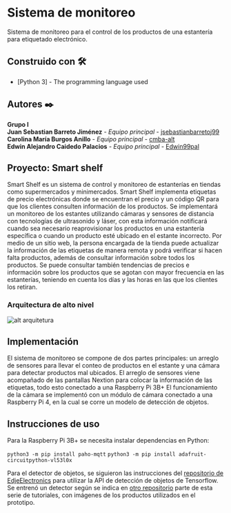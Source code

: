 # Sistema de monitoreo
Sistema de monitoreo para el control de los productos de una estantería para etiquetado electrónico.

## Construido con  🛠️
* [Python 3] - The programming language used

## Autores ✒️
**Grupo I**<br />
**Juan Sebastian Barreto Jiménez** - *Equipo principal* - [jsebastianbarretoj99](https://github.com/jsebastianbarretoj99)<br />
**Carolina María Burgos Anillo** - *Equipo principal* - [cmba-alt ](https://github.com/cmba-alt)<br />
**Edwin Alejandro Caidedo Palacios** - *Equipo principal* - [Edwin99pal](https://github.com/Edwin99pal)<br />

## Proyecto: Smart shelf 
Smart Shelf es un sistema de control y monitoreo de estanterías en tiendas como supermercados y minimercados. Smart Shelf implementa etiquetas de precio electrónicas donde se encuentran el precio y un código QR para que los clientes consulten información de los productos. Se implementará un monitoreo de los estantes utilizando cámaras y sensores de distancia con tecnologías de ultrasonido y láser, con esta información notificará cuando sea necesario reaprovisionar los productos en una estantería específica o cuando un producto esté ubicado en el estante incorrecto. Por medio de un sitio web, la persona encargada de la tienda puede actualizar la información de las etiquetas de manera remota y podrá verificar si hacen falta productos, además de consultar información sobre todos los productos. Se puede consultar también tendencias de precios e información sobre los productos que se agotan con mayor frecuencia en las estanterías, teniendo en cuenta los días y las horas en las que los clientes los retiran.

### Arquitectura de alto nivel
![alt arquitetura](images/highlevel.gif)

## Implementación

El sistema de monitoreo se compone de dos partes principales: un arreglo de sensores para llevar el conteo de productos en el estante y una cámara para detectar productos mal ubicados. El arreglo de sensores viene acompañado de las pantallas Nextion para colocar la información de las etiquetas, todo esto conectado a una Raspberry Pi 3B+
El funcionamiento de la cámara se implementó con un módulo de cámara conectado a una Raspberry Pi 4, en la cual se corre un modelo de detección de objetos.

## Instrucciones de uso
Para la Raspberry Pi 3B+ se necesita instalar dependencias en Python:

`python3 -m pip install paho-mqtt`
`python3 -m pip install adafruit-circuitpython-vl53l0x`

Para el detector de objetos, se siguieron las instrucciones del [repositorio de EdjeElectronics](https://github.com/EdjeElectronics/TensorFlow-Object-Detection-on-the-Raspberry-Pi) para utilizar la API de detección de objetos de Tensorflow. Se entrenó un detector según se indica en [otro repositorio](https://github.com/EdjeElectronics/TensorFlow-Object-Detection-API-Tutorial-Train-Multiple-Objects-Windows-10) parte de esta serie de tutoriales, con imágenes de los productos utilizados en el prototipo.


